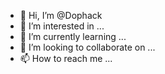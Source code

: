 - 👋 Hi, I’m @Dophack
- 👀 I’m interested in ...
- 🌱 I’m currently learning ...
- 💞️ I’m looking to collaborate on ...
- 📫 How to reach me ...

<!---
Dophack/Dophack is a ✨ special ✨ repository because its `README.md` (this file) appears on your GitHub profile.
You can click the Preview link to take a look at your changes.
--->
